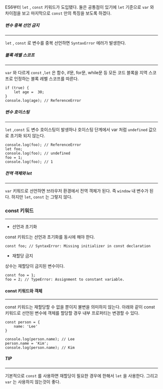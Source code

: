 ES6부터 `let` , `const`  키워드가 도입됐다. 둘은 공통점이 있기에 `let` 기준으로 `var` 와 차이점을 보고 마지막으로 `const` 만의 특징을 보도록 하겠다.

##### 변수 중복 선언 금지
---
`let` , `const` 로 변수를 중복 선언하면 `SyntaxError` 에러가 발생한다.

##### 블록 레벨 스코프
---
`var` 와 다르게 `const` ,`let` 은 함수, if문, for문, while문 등 모든 코드 블록을 지역 스코프로 인정하는 블록 레벨 스코프를 따른다.

```
if (true) {
    let age =  30;
}
console.log(age); // ReferenceError
```


##### 변수 호이스팅
---
`let` ,`const` 도 변수 호이스팅이 발생하나 호이스팅 단계에서 var 처럼 `undefined` 값으로 초기화 되지 않는다.

```
console.log(foo); // ReferenceError
let foo;
console.log(foo); // undefined
foo = 1;
console.log(foo); // 1
```


##### 전역 객체와 let
---
`var` 키워드로 선언하면 브라우저 환경에서 전역 객체가 된다. 즉 `window` 내 변수가 된다. 하지만 `let`, `const` 는 그렇지 않다.


### const 키워드
---

- 선언과 초기화

const 키워드는 선언과 초기화를 동시에 해야 한다.

```
const foo; // SyntaxError: Missing initializer in const declaration
```


- 재할당 금지

상수는 재할당이 금지된 변수이다.

```
const foo = 1;
foo = 2; // TypeError: Assignment to constant variable.
```


#### const 키워드와 객체
---
const 키워드는 재할당할 수 없을 뿐이지 불변을 의미하지 않는다. 아래와 같이 const 키워드로 선언된 변수에 객체를 할당할 경우 내부 프로퍼티는 변경할 수 있다.


```
const person = {
    name: 'Lee'
}

console.log(person.name); // Lee
person.name = 'Kim';
console.log(person.name); // Kim
```


##### TIP
---
기본적으로 `const` 를 사용하면 재할당이 필요한 경우에 한해서 `let` 을 사용한다. 그리고 `var` 는 사용하지 않는것이 좋다.